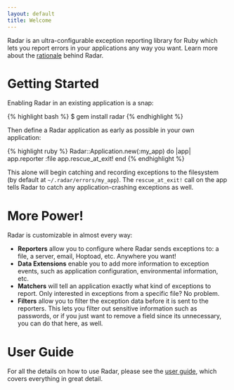 ```yaml
---
layout: default
title: Welcome
---
```

<div class="banner">
  Radar is an ultra-configurable exception reporting library for Ruby
  which lets you report errors in your applications any way you want.
  Learn more about the <a href="/rationale.html">rationale</a>
  behind Radar.
</div>

# Getting Started

Enabling Radar in an existing application is a snap:

{% highlight bash %}
$ gem install radar
{% endhighlight %}

Then define a Radar application as early as possible in your own application:

{% highlight ruby %}
Radar::Application.new(:my_app) do |app|
  app.reporter :file
  app.rescue_at_exit!
end
{% endhighlight %}

This alone will begin catching and recording exceptions to the filesystem
(by default at `~/.radar/errors/my_app`). The `rescue_at_exit!` call on the
app tells Radar to catch any application-crashing exceptions as well.

# More Power!

Radar is customizable in almost every way:

* **Reporters** allow you to configure where Radar sends exceptions to:
  a file, a server, email, Hoptoad, etc. Anywhere you want!
* **Data Extensions** enable you to add more information to exception
  events, such as application configuration, environmental information,
  etc.
* **Matchers** will tell an application exactly what kind of exceptions
  to report. Only interested in exceptions from a specific file? No problem.
* **Filters** allow you to filter the exception data before it is sent
  to the reporters. This lets you filter out sensitive information such
  as passwords, or if you just want to remove a field since its unnecessary,
  you can do that here, as well.

# User Guide

For all the details on how to use Radar, please see the [user guide](/doc/file.user_guide.html),
which covers everything in great detail.
